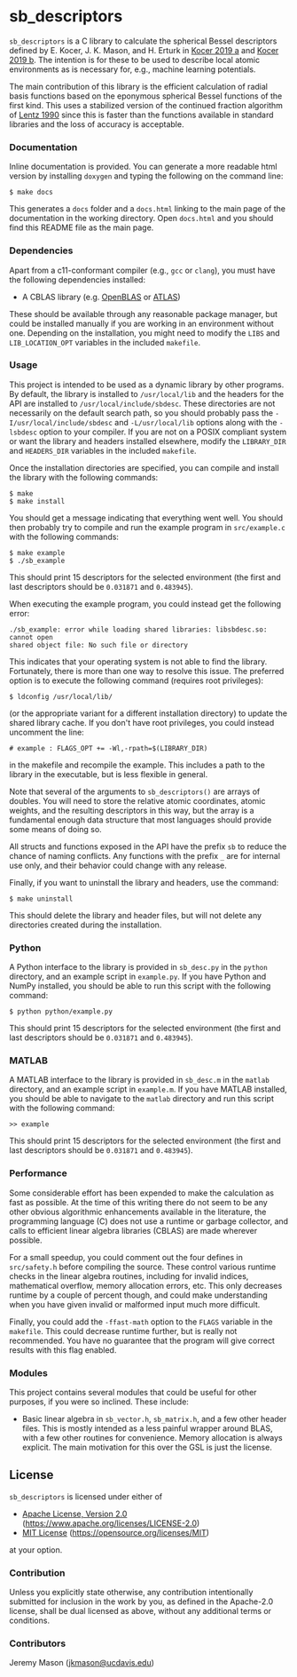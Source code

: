 # sb_descriptors

`sb_descriptors` is a C library to calculate the spherical Bessel descriptors 
defined by E. Kocer, J. K. Mason, and H. Erturk in [Kocer 2019 a][Kocer2019a]
and [Kocer 2019 b][Kocer2019b]. The intention is for these to be used to
describe local atomic environments as is necessary for, e.g., machine learning
potentials.

The main contribution of this library is the efficient calculation of radial
basis functions based on the eponymous spherical Bessel functions of the first
kind. This uses a stabilized version of the continued fraction algorithm of
[Lentz 1990][Lentz1990] since this is faster than the functions available in
standard libraries and the loss of accuracy is acceptable.

### Documentation

Inline documentation is provided. You can generate a more readable html version
by installing `doxygen` and typing the following on the command line:
```
$ make docs
```
This generates a `docs` folder and a `docs.html` linking to the main page of
the documentation in the working directory. Open `docs.html` and you should
find this README file as the main page.

### Dependencies

Apart from a c11-conformant compiler (e.g., `gcc` or `clang`), you must have
the following dependencies installed:

 * A CBLAS library (e.g. [OpenBLAS][OpenBLAS] or [ATLAS][ATLAS])

These should be available through any reasonable package manager, but could 
be installed manually if you are working in an environment without one.
Depending on the installation, you might need to modify the `LIBS` and 
`LIB_LOCATION_OPT` variables in the included `makefile`.

### Usage

This project is intended to be used as a dynamic library by other programs. By
default, the library is installed to `/usr/local/lib` and the headers for the
API are installed to `/usr/local/include/sbdesc`. These directories are not
necessarily on the default search path, so you should probably pass the 
`-I/usr/local/include/sbdesc` and `-L/usr/local/lib` options along with the
`-lsbdesc` option to your compiler. If you are not on a POSIX compliant system
or want the library and headers installed elsewhere, modify the `LIBRARY_DIR`
and `HEADERS_DIR` variables in the included `makefile`.

Once the installation directories are specified, you can compile and install
the library with the following commands:
```
$ make
$ make install
```
You should get a message indicating that everything went well. You should then
probably try to compile and run the example program in `src/example.c` with the
following commands:
```
$ make example
$ ./sb_example
```
This should print 15 descriptors for the selected environment (the first and
last descriptors should be `0.031871` and `0.483945`).

When executing the example program, you could instead get the following error:
```
./sb_example: error while loading shared libraries: libsbdesc.so: cannot open
shared object file: No such file or directory
```
This indicates that your operating system is not able to find the library.
Fortunately, there is more than one way to resolve this issue. The preferred
option is to execute the following command (requires root privileges):
```
$ ldconfig /usr/local/lib/
```
(or the appropriate variant for a different installation directory) to update
the shared library cache. If you don't have root privileges, you could instead
uncomment the line:
```
# example : FLAGS_OPT += -Wl,-rpath=$(LIBRARY_DIR)
```
in the makefile and recompile the example. This includes a path to the library
in the executable, but is less flexible in general.

Note that several of the arguments to `sb_descriptors()` are arrays of doubles.
You will need to store the relative atomic coordinates, atomic weights, and the
resulting descriptors in this way, but the array is a fundamental enough data
structure that most languages should provide some means of doing so.

All structs and functions exposed in the API have the prefix `sb` to reduce the
chance of naming conflicts. Any functions with the prefix `_` are for internal
use only, and their behavior could change with any release.

Finally, if you want to uninstall the library and headers, use the command:
```
$ make uninstall
```
This should delete the library and header files, but will not delete any
directories created during the installation.

### Python

A Python interface to the library is provided in `sb_desc.py` in the `python`
directory, and an example script in `example.py`. If you have Python and NumPy
installed, you should be able to run this script with the following command:
```
$ python python/example.py
```
This should print 15 descriptors for the selected environment (the first and
last descriptors should be `0.031871` and `0.483945`).

### MATLAB

A MATLAB interface to the library is provided in `sb_desc.m` in the `matlab`
directory, and an example script in `example.m`. If you have MATLAB installed,
you should be able to navigate to the `matlab` directory and run this script
with the following command:
```
>> example
```
This should print 15 descriptors for the selected environment (the first and
last descriptors should be `0.031871` and `0.483945`).

### Performance

Some considerable effort has been expended to make the calculation as fast as
possible. At the time of this writing there do not seem to be any other obvious
algorithmic enhancements available in the literature, the programming language
(C) does not use a runtime or garbage collector, and calls to efficient linear
algebra libraries (CBLAS) are made wherever possible.

For a small speedup, you could comment out the four defines in `src/safety.h`
before compiling the source. These control various runtime checks in the linear
algebra routines, including for invalid indices, mathematical overflow, memory
allocation errors, etc. This only decreases runtime by a couple of percent
though, and could make understanding when you have given invalid or malformed
input much more difficult.

Finally, you could add the `-ffast-math` option to the `FLAGS` variable in the
`makefile`. This could decrease runtime further, but is really not recommended.
You have no guarantee that the program will give correct results with this flag
enabled.

### Modules

This project contains several modules that could be useful for other purposes,
if you were so inclined. These include:

 * Basic linear algebra in `sb_vector.h`, `sb_matrix.h`, and a few other header
 files. This is mostly intended as a less painful wrapper around BLAS, with a
 few other routines for convenience. Memory allocation is always explicit. The
 main motivation for this over the GSL is just the license.

## License

`sb_descriptors` is licensed under either of

 * [Apache License, Version 2.0][LICENSE-APACHE] (https://www.apache.org/licenses/LICENSE-2.0)
 * [MIT License][LICENSE-MIT] (https://opensource.org/licenses/MIT)

at your option.

### Contribution

Unless you explicitly state otherwise, any contribution intentionally submitted
for inclusion in the work by you, as defined in the Apache-2.0 license, shall
be dual licensed as above, without any additional terms or conditions.

### Contributors

Jeremy Mason (jkmason@ucdavis.edu)

[Kocer2019a]: https://aip.scitation.org/doi/10.1063/1.5086167
[Kocer2019b]: https://arxiv.org/abs/1907.02384
[Lentz1990]: https://doi.org/10.1063/1.168382
[ATLAS]: http://math-atlas.sourceforge.net/
[OpenBLAS]: http://www.openblas.net/
[LICENSE-APACHE]: https://www.apache.org/licenses/LICENSE-2.0
[LICENSE-MIT]: https://opensource.org/licenses/MIT
